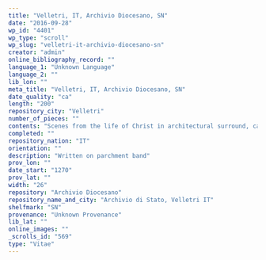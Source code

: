 ```yaml
---
title: "Velletri, IT, Archivio Diocesano, SN"
date: "2016-09-28"
wp_id: "4401"
wp_type: "scroll"
wp_slug: "velletri-it-archivio-diocesano-sn"
creator: "admin"
online_bibliography_record: ""
language_1: "Unknown Language"
language_2: ""
lib_lon: ""
meta_title: "Velletri, IT, Archivio Diocesano, SN"
date_quality: "ca"
length: "200"
repository_city: "Velletri"
number_of_pieces: ""
contents: "Scenes from the life of Christ in architectural surround, captions in French."
completed: ""
repository_nation: "IT"
orientation: ""
description: "Written on parchment band"
prov_lon: ""
date_start: "1270"
prov_lat: ""
width: "26"
repository: "Archivio Diocesano"
repository_name_and_city: "Archivio di Stato, Velletri IT"
shelfmark: "SN"
provenance: "Unknown Provenance"
lib_lat: ""
online_images: ""
_scrolls_id: "569"
type: "Vitae"
---
```



